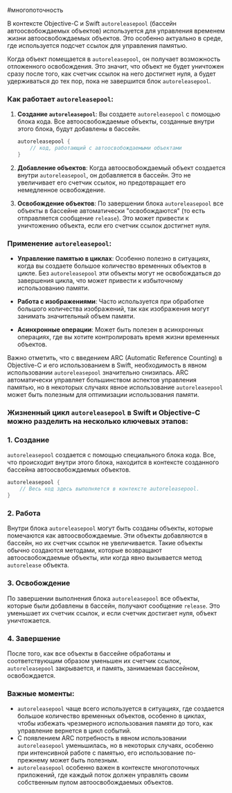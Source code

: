 #многопоточность 

В контексте Objective-C и Swift `autoreleasepool` (бассейн автоосвобождаемых объектов) используется для управления временем жизни автоосвобождаемых объектов. Это особенно актуально в среде, где используется подсчет ссылок для управления памятью.

Когда объект помещается в `autoreleasepool`, он получает возможность отложенного освобождения. Это значит, что объект не будет уничтожен сразу после того, как счетчик ссылок на него достигнет нуля, а будет удерживаться до тех пор, пока не завершится блок `autoreleasepool`.

### Как работает `autoreleasepool`:

1. **Создание `autoreleasepool`**: Вы создаете `autoreleasepool` с помощью блока кода. Все автоосвобождаемые объекты, созданные внутри этого блока, будут добавлены в бассейн.

    ```swift
    autoreleasepool {
        // код, работающий с автоосвобождаемыми объектами
    }
    ```

2. **Добавление объектов**: Когда автоосвобождаемый объект создается внутри `autoreleasepool`, он добавляется в бассейн. Это не увеличивает его счетчик ссылок, но предотвращает его немедленное освобождение.

3. **Освобождение объектов**: По завершении блока `autoreleasepool` все объекты в бассейне автоматически "освобождаются" (то есть отправляется сообщение `release`). Это может привести к уничтожению объекта, если его счетчик ссылок достигнет нуля.

### Применение `autoreleasepool`:

- **Управление памятью в циклах**: Особенно полезно в ситуациях, когда вы создаете большое количество временных объектов в цикле. Без `autoreleasepool` эти объекты могут не освобождаться до завершения цикла, что может привести к избыточному использованию памяти.

- **Работа с изображениями**: Часто используется при обработке большого количества изображений, так как изображения могут занимать значительный объем памяти.

- **Асинхронные операции**: Может быть полезен в асинхронных операциях, где вы хотите контролировать время жизни временных объектов.

Важно отметить, что с введением ARC (Automatic Reference Counting) в Objective-C и его использованием в Swift, необходимость в явном использовании `autoreleasepool` значительно снизилась. ARC автоматически управляет большинством аспектов управления памятью, но в некоторых случаях явное использование `autoreleasepool` может быть полезным для оптимизации использования памяти.

### Жизненный цикл `autoreleasepool` в Swift и Objective-C можно разделить на несколько ключевых этапов:

### 1. Создание
`autoreleasepool` создается с помощью специального блока кода. Все, что происходит внутри этого блока, находится в контексте созданного бассейна автоосвобождаемых объектов.

```swift
autoreleasepool {
    // Весь код здесь выполняется в контексте autoreleasepool.
}
```

### 2. Работа
Внутри блока `autoreleasepool` могут быть созданы объекты, которые помечаются как автоосвобождаемые. Эти объекты добавляются в бассейн, но их счетчик ссылок не увеличивается. Такие объекты обычно создаются методами, которые возвращают автоосвобождаемые объекты, или когда явно вызывается метод `autorelease` объекта.

### 3. Освобождение
По завершении выполнения блока `autoreleasepool` все объекты, которые были добавлены в бассейн, получают сообщение `release`. Это уменьшает их счетчик ссылок, и если счетчик достигает нуля, объект уничтожается.

### 4. Завершение
После того, как все объекты в бассейне обработаны и соответствующим образом уменьшен их счетчик ссылок, `autoreleasepool` закрывается, и память, занимаемая бассейном, освобождается.

### Важные моменты:
- `autoreleasepool` чаще всего используется в ситуациях, где создается большое количество временных объектов, особенно в циклах, чтобы избежать чрезмерного использования памяти до того, как управление вернется в цикл событий.
- С появлением ARC потребность в явном использовании `autoreleasepool` уменьшилась, но в некоторых случаях, особенно при интенсивной работе с памятью, его использование по-прежнему может быть полезным.
- `autoreleasepool` особенно важен в контексте многопоточных приложений, где каждый поток должен управлять своим собственным пулом автоосвобождаемых объектов.